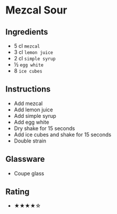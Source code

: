 # Mezcal Sour

## Ingredients
- 5 cl `mezcal`
- 3 cl `lemon juice`
- 2 cl `simple syrup`
- ½ `egg white`
- 8 `ice cubes`

## Instructions
- Add mezcal
- Add lemon juice
- Add simple syrup
- Add egg white
- Dry shake for 15 seconds
- Add ice cubes and shake for 15 seconds
- Double strain

## Glassware
- Coupe glass

## Rating
- ★★★★☆